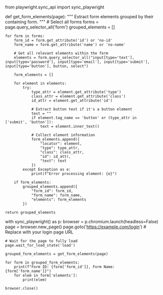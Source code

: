 from playwright.sync_api import sync_playwright

def get_form_elements(page):
    """
    Extract form elements grouped by their containing form.
    """
    # Select all forms
    forms = page.query_selector_all('form')
    grouped_elements = []

    for form in forms:
        form_id = form.get_attribute('id') or 'no-id'
        form_name = form.get_attribute('name') or 'no-name'

        # Get all relevant elements within the form
        elements = form.query_selector_all("input[type='text'], input[type='password'], input[type='email'], input[type='submit'], input[type='button'], button, select")

        form_elements = []
        
        for element in elements:
            try:
                type_attr = element.get_attribute('type')
                class_attr = element.get_attribute('class')
                id_attr = element.get_attribute('id')
                
                # Extract button text if it's a button element
                text = ""
                if element.tag_name == 'button' or (type_attr in ['submit', 'button']):
                    text = element.inner_text()

                # Collect element information
                form_elements.append({
                    "locator": element,
                    "type": type_attr,
                    "class": class_attr,
                    "id": id_attr,
                    "text": text
                })
            except Exception as e:
                print(f"Error processing element: {e}")

        if form_elements:
            grouped_elements.append({
                "form_id": form_id,
                "form_name": form_name,
                "elements": form_elements
            })

    return grouped_elements

with sync_playwright() as p:
    browser = p.chromium.launch(headless=False)
    page = browser.new_page()
    page.goto('https://example.com/login')  # Replace with your login page URL

    # Wait for the page to fully load
    page.wait_for_load_state('load')

    grouped_form_elements = get_form_elements(page)
    
    for form in grouped_form_elements:
        print(f"Form ID: {form['form_id']}, Form Name: {form['form_name']}")
        for elem in form['elements']:
            print(elem)
    
    browser.close()
